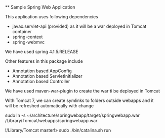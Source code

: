 ** Sample Spring Web Application

This application uses following dependencies

- javax.servlet-api (provided) as it will be a war deployed in Tomcat container
- spring-context
- spring-webmvc

We have used spring 4.1.5.RELEASE

Other features in this package include

- Annotation based AppConfig
- Annotation based ServletInitializer
- Annotation based Controller

We have used maven-war-plugin to create the war ti be deployed in Tomcat

With Tomcat 7, we can create symlinks to folders outside webapps and it will be refreshed automatically with change

sudo ln -s ~/architecture/springwebapp/target/springwebapp.war /Library/Tomcat/webapps/springwebapp.war

!/Library/Tomcat master!» sudo ./bin/catalina.sh run


